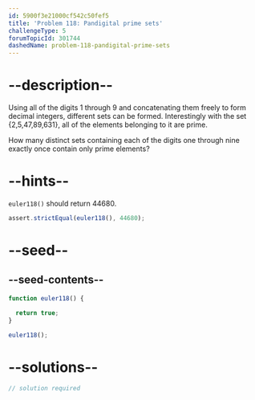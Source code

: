 ```yaml
---
id: 5900f3e21000cf542c50fef5
title: 'Problem 118: Pandigital prime sets'
challengeType: 5
forumTopicId: 301744
dashedName: problem-118-pandigital-prime-sets
---
```


# --description--

Using all of the digits 1 through 9 and concatenating them freely to form decimal integers, different sets can be formed. Interestingly with the set {2,5,47,89,631}, all of the elements belonging to it are prime.

How many distinct sets containing each of the digits one through nine exactly once contain only prime elements?

# --hints--

`euler118()` should return 44680.

```js
assert.strictEqual(euler118(), 44680);
```

# --seed--

## --seed-contents--

```js
function euler118() {

  return true;
}

euler118();
```

# --solutions--

```js
// solution required
```